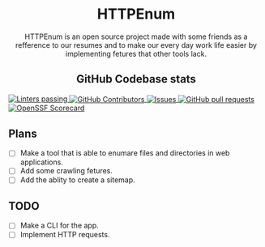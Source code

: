 <p align="center">
<h1 align="center">HTTPEnum</h1>
<p align="center">HTTPEnum is an open source project made with some friends as a refference to our resumes and to make our every day work life easier by implementing fetures that other tools lack.</p>
<h2 align="center">GitHub Codebase stats</h2>
  <a href="https://github.com/marketplace/actions/super-linter">
    <img alt="Linters passing" src="https://github.com/baadam3/httpenum/actions/workflows/superlinter.yml/badge.svg" />
  </a>
  <a href="https://github.com/baadam3/httpenum/graphs/contributors">
    <img align="center" alt="GitHub Contributors" src="https://img.shields.io/github/contributors/baadam3/httpenum" />
  </a>
  <a href="https://github.com/baadam3/httpenum/issues">
    <img align="center" alt="Issues" src="https://img.shields.io/github/issues/baadam3/httpenum?color=9b51e0" />
  </a>
  <a href="https://github.com/baadam3/httpenum/pulls">
    <img align="center" alt="GitHub pull requests" src="https://img.shields.io/github/issues-pr/baadam3/httpenum?color=9b51e0" />
  </a>
  <a href="https://securityscorecards.dev/viewer/?uri=github.com/baadam3/httpenum">
    <img align="center" alt="OpenSSF Scorecard" src="https://api.securityscorecards.dev/projects/github.com/baadam3/httpenum/badge" />
  </a>
</p>


## Plans

- [ ] Make a tool that is able to enumare files and directories in web applications.
- [ ] Add some crawling fetures.
- [ ] Add the ablity to create a sitemap.

## TODO

- [ ] Make a CLI for the app.
- [ ] Implement HTTP requests.
